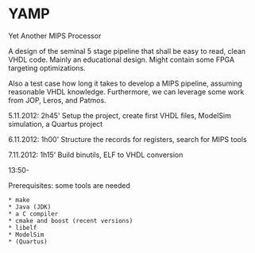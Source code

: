 YAMP
====

Yet Another MIPS Processor

A design of the seminal 5 stage pipeline that shall be easy to read,
clean VHDL code. Mainly an educational design. Might contain some FPGA
targeting optimizations.

Also a test case how long it takes to develop a MIPS pipeline, assuming
reasonable VHDL knowledge. Furthermore, we can leverage some work from
JOP, Leros, and Patmos.

5.11.2012: 2h45' Setup the project, create first VHDL files, ModelSim simulation,
                 a Quartus project
		 
6.11.2012: 1h00' Structure the records for registers, search for MIPS tools

7.11.2012: 1h15' Build binutils, ELF to VHDL conversion

13:50-

Prerequisites: some tools are needed

	* make
	* Java (JDK)
	* a C compiler
	* cmake and boost (recent versions)
	* libelf
	* ModelSim
	* (Quartus)

